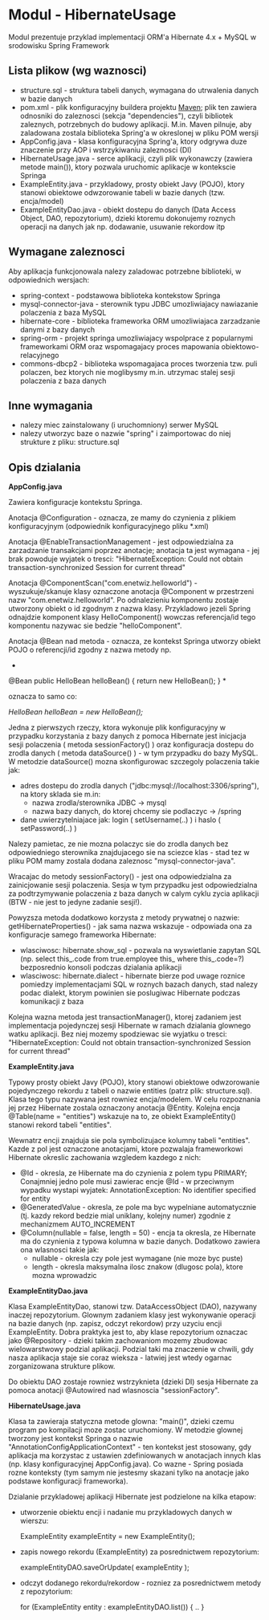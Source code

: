 Modul - HibernateUsage
==================

Modul prezentuje przyklad implementacji ORM'a Hibernate 4.x + MySQL w srodowisku Spring Framework


Lista plikow (wg waznosci)
--------------------------

 * structure.sql - struktura tabeli danych, wymagana do utrwalenia danych w bazie danych
 * pom.xml - plik konfiguracyjny buildera projektu [Maven](http://4programmers.net/Java/Maven#id-A-moe-by-tak-Maven); plik ten zawiera 
   odnosniki do zaleznosci (sekcja "dependencies"), czyli bibliotek zaleznych, potrzebnych do budowy aplikacji. M.in. Maven pilnuje, aby 
   zaladowana zostala biblioteka Spring'a w okreslonej w pliku POM wersji
 * AppConfig.java - klasa konfiguracyjna Spring'a, ktory odgrywa duze znaczenie przy AOP i wstrzykiwaniu zaleznosci (DI)
 * HibernateUsage.java - serce aplikacji, czyli plik wykonawczy (zawiera metode main()), ktory pozwala uruchomic aplikacje w kontekscie Springa
 * ExampleEntity.java - przykladowy, prosty obiekt Javy (POJO), ktory stanowi obiektowe odwzorowanie tabeli w bazie danych (tzw. encja/model)
 * ExampleEntityDao.java - obiekt dostepu do danych (Data Access Object, DAO, repozytorium), dzieki ktoremu dokonujemy roznych operacji na danych 
   jak np. dodawanie, usuwanie rekordow itp


Wymagane zaleznosci
-------------------

Aby aplikacja funkcjonowala nalezy zaladowac potrzebne biblioteki, w odpowiednich wersjach:

 * spring-context - podstawowa biblioteka kontekstow Springa
 * mysql-connector-java - sterownik typu JDBC umozliwiajacy nawiazanie polaczenia z baza MySQL
 * hibernate-core - biblioteka frameworka ORM umozliwiajaca zarzadzanie danymi z bazy danych
 * spring-orm - projekt springa umozliwiajacy wspolprace z popularnymi frameworkami ORM oraz wspomagajacy proces mapowania obiektowo-relacyjnego
 * commons-dbcp2 - biblioteka wspomagajaca proces tworzenia tzw. puli polaczen, bez ktorych nie moglibysmy m.in. utrzymac stalej sesji polaczenia 
   z baza danych

Inne wymagania
--------------

 * nalezy miec zainstalowany (i uruchomniony) serwer MySQL
 * nalezy utworzyc baze o nazwie "spring" i zaimportowac do niej strukture z pliku: structure.sql


Opis dzialania
--------------

**AppConfig.java**

Zawiera konfiguracje kontekstu Springa.

Anotacja @Configuration - oznacza, ze mamy do czynienia z plikiem konfiguracyjnym (odpowiednik konfiguracyjnego pliku *.xml)

Anotacja @EnableTransactionManagement - jest odpowiedzialna za zarzadzanie transakcjami poprzez anotacje; anotacja ta jest wymagana - jej brak 
powoduje wyjatek o tresci: "HibernateException: Could not obtain transaction-synchronized Session for current thread"

Anotacja @ComponentScan("com.enetwiz.helloworld") - wyszukuje/skanuje klasy oznaczone anotacja @Component w przestrzeni nazw 
"com.enetwiz.helloworld". Po odnalezieniu komponentu zostaje utworzony obiekt o id zgodnym z nazwa klasy. Przykladowo jezeli Spring 
odnajdzie komponent klasy HelloComponent() wowczas referencja/id tego komponentu nazywac sie bedzie "helloComponent".

Anotacja @Bean nad metoda - oznacza, ze kontekst Springa utworzy obiekt POJO o referencji/id zgodny z nazwa metody np.

*
@Bean
public HelloBean helloBean() {
    return new HelloBean();
}
*

oznacza to samo co:

*HelloBean helloBean = new HelloBean();*

Jedna z pierwszych rzeczy, ktora wykonuje plik konfiguracyjny w przypadku korzystania z bazy danych z pomoca Hibernate jest inicjacja sesji 
polaczenia ( metoda sessionFactory() ) oraz konfiguracja dostepu do zrodla danych ( metoda dataSource() ) - w tym przypadku do bazy MySQL. 
W metodzie dataSource() mozna skonfigurowac szczegoly polaczenia takie jak: 

 * adres dostepu do zrodla danych ("jdbc:mysql://localhost:3306/spring"), na ktory sklada sie m.in:
    * nazwa zrodla/sterownika JDBC -> mysql
    * nazwa bazy danych, do ktorej chcemy sie podlaczyc -> /spring
 * dane uwierzytelniajace jak: login ( setUsername(..) ) i haslo ( setPassword(..) )

Nalezy pamietac, ze nie mozna polaczyc sie do zrodla danych bez odpowiedniego sterownika znajdujacego sie na sciezce klas - stad tez w pliku 
POM mamy zostala dodana zaleznosc "mysql-connector-java".


Wracajac do metody sessionFactory() - jest ona odpowiedzialna za zainicjowanie sesji polaczenia. Sesja w tym przypadku jest odpowiedzialna za 
podtrzymywanie polaczenia z baza danych w calym cyklu zycia aplikacji (BTW - nie jest to jedyne zadanie sesji!).

Powyzsza metoda dodatkowo korzysta z metody prywatnej o nazwie: getHibernateProperties() - jak sama nazwa wskazuje - odpowiada ona za 
konfiguracje samego frameworka Hibernate:

 * wlasciwosc: hibernate.show_sql - pozwala na wyswietlanie zapytan SQL (np. select this_.code from true.employee this_ where this_.code=?)  
   bezposrednio konsoli podczas dzialania aplikacji
 * wlasciwosc: hibernate.dialect - hibernate bierze pod uwage roznice pomiedzy implementacjami SQL w roznych bazach danych, stad nalezy podac 
   dialekt, ktorym powinien sie poslugiwac Hibernate podczas komunikacji z baza
 
Kolejna wazna metoda jest transactionManager(), ktorej zadaniem jest implementacja pojedynczej sesji Hibernate w ramach dzialania glownego watku 
aplikacji. Bez niej mozemy spodziewac sie wyjatku o tresci: 
"HibernateException: Could not obtain transaction-synchronized Session for current thread"


**ExampleEntity.java**

Typowy prosty obiekt Javy (POJO), ktory stanowi obiektowe odwzorowanie pojedynczego rekordu z tabeli o nazwie entities 
(patrz plik: structure.sql). Klasa tego typu nazywana jest rowniez encja/modelem. W celu rozpoznania jej przez Hibernate zostala oznaczony 
anotacja @Entity. 
Kolejna encja @Table(name = "entities") wskazuje na to, ze obiekt ExampleEntity() stanowi rekord tabeli "entities".

Wewnatrz encji znajduja sie pola symbolizujace kolumny tabeli "entities". Kazde z pol jest oznaczone anotacjami, ktore pozwalaja frameworkowi 
Hibernate okreslic zachowania wzgledem kazdego z nich:

 * @Id - okresla, ze Hibernate ma do czynienia z polem typu PRIMARY; Conajmniej jedno pole musi zawierac encje @Id - w przeciwnym wypadku 
   wystapi wyjatek: AnnotationException: No identifier specified for entity
 * @GeneratedValue - okresla, ze pole ma byc wypelniane automatycznie (tj. kazdy rekord bedzie mial uniklany, kolejny numer) zgodnie z 
   mechanizmem AUTO_INCREMENT
 * @Column(nullable = false, length = 50) - encja ta okresla, ze Hibernate ma do czynienia z typowa kolumna w bazie danych. Dodatkowo zawiera ona 
   wlasnosci takie jak:
    * nullable - okresla czy pole jest wymagane (nie moze byc puste)
    * length - okresla maksymalna ilosc znakow (dlugosc pola), ktore mozna wprowadzic


**ExampleEntityDao.java**

Klasa ExampleEntityDao, stanowi tzw. DataAccessObject (DAO), nazywany inaczej repozytorium. Glownym zadaniem klasy jest wykonywanie operacji na 
bazie danych (np. zapisz, odczyt rekordow) przy uzyciu encji ExampleEntity. Dobra praktyka jest to, aby klase repozytorium oznaczac jako 
@Repository - dzieki takim zachowaniom mozemy zbudowac wielowarstwowy podzial aplikacji. Podzial taki ma znaczenie w chwili, gdy nasza aplikacja 
staje sie coraz wieksza - latwiej jest wtedy ogarnac zorganizowana strukture plikow.

Do obiektu DAO zostaje rowniez wstrzyknieta (dzieki DI) sesja Hibernate za pomoca anotacji @Autowired nad wlasnoscia "sessionFactory".


**HibernateUsage.java**

Klasa ta zawieraja statyczna metode glowna: "main()", dzieki czemu program po kompilacji moze zostac uruchomiony.
W metodzie glownej tworzony jest kontekst Springa o nazwie "AnnotationConfigApplicationContext" - ten kontekst jest stosowany, gdy aplikacja ma 
korzystac z ustawien zdefiniowanych w anotacjach innych klas (np. klasy konfiguracyjnej AppConfig.java). 
Co wazne - Spring posiada rozne konteksty (tym samym nie jestesmy skazani tylko na anotacje jako podstawe konfiguracji frameworka).

Dzialanie przykladowej aplikacji Hibernate jest podzielone na kilka etapow:

 * utworzenie obiektu encji i nadanie mu przykladowych danych w wierszu:
   
   ExampleEntity exampleEntity = new ExampleEntity();
 * zapis nowego rekordu (ExampleEntity) za posrednictwem repozytorium:
   
   exampleEntityDAO.saveOrUpdate( exampleEntity );
 * odczyt dodanego rekordu/rekordow - rozniez za posrednictwem metody z repozytorium:
   
   for (ExampleEntity entity : exampleEntityDAO.list()) { .. }